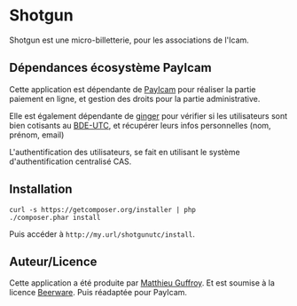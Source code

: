 Shotgun
==========

Shotgun est une micro-billetterie, pour les associations de l'Icam.

Dépendances écosystème PayIcam
--------------------------

Cette application est dépendante de [PayIcam](https://github.com/PayIcam/server) pour réaliser la partie paiement en ligne, et gestion des droits pour la partie administrative.

Elle est également dépendante de [ginger](https://github.com/simde-utc/ginger) pour vérifier si les utilisateurs sont bien cotisants au [BDE-UTC](https://assos.utc.fr/), et récupérer leurs infos personnelles (nom, prénom, email)

L'authentification des utilisateurs, se fait en utilisant le système d'authentification centralisé CAS.

Installation
------------

```
curl -s https://getcomposer.org/installer | php
./composer.phar install
```

Puis accéder à `http://my.url/shotgunutc/install`.


Auteur/Licence
--------------

Cette application a été produite par [Matthieu Guffroy](http://www.mattgu.com).
Et est soumise à la licence [Beerware](http://fr.wikipedia.org/wiki/Beerware).
Puis réadaptée pour PayIcam.


